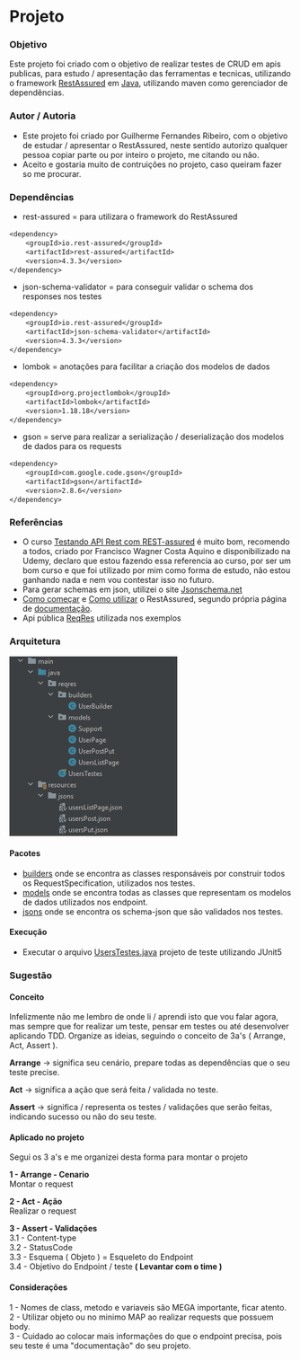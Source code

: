 # Projeto

### Objetivo

Este projeto foi criado com o objetivo de realizar testes de CRUD em apis publicas, para estudo / apresentação das ferramentas e tecnicas, utilizando o
framework [RestAssured](https://rest-assured.io/) em [Java](https://github.com/rest-assured/rest-assured/wiki/Usage), utilizando maven como gerenciador de dependências.

### Autor / Autoria

* Este projeto foi criado por Guilherme Fernandes Ribeiro, com o objetivo de estudar / apresentar o RestAssured, neste
  sentido autorizo qualquer pessoa copiar parte ou por inteiro o projeto, me citando ou não.
* Aceito e gostaria muito de contruições no projeto, caso queiram fazer so me procurar.

### Dependências

* rest-assured = para utilizara o framework do RestAssured
```
<dependency>
    <groupId>io.rest-assured</groupId>
    <artifactId>rest-assured</artifactId>
    <version>4.3.3</version>
</dependency>
```

* json-schema-validator = para conseguir validar o schema dos responses nos testes 
```
<dependency>
    <groupId>io.rest-assured</groupId>
    <artifactId>json-schema-validator</artifactId>
    <version>4.3.3</version>
</dependency>
```

* lombok = anotações para facilitar a criação dos modelos de dados
```
<dependency>
    <groupId>org.projectlombok</groupId>
    <artifactId>lombok</artifactId>
    <version>1.18.18</version>
</dependency>
```

* gson = serve para realizar a serialização / deserialização dos modelos de dados para os requests
```
<dependency>
    <groupId>com.google.code.gson</groupId>
    <artifactId>gson</artifactId>
    <version>2.8.6</version>
</dependency>
```
        
### Referências

* O curso [Testando API Rest com REST-assured](https://www.udemy.com/course/testando-api-rest-com-rest-assured/) é muito
  bom, recomendo a todos, criado por Francisco Wagner Costa Aquino e disponibilizado na Udemy, declaro que estou fazendo
  essa referencia ao curso, por ser um bom curso e que foi utilizado por mim como forma de estudo, não estou ganhando nada e nem vou contestar isso no futuro.
* Para gerar schemas em json, utilizei o site [Jsonschema.net](https://jsonschema.net/home)
* [Como começar](https://github.com/rest-assured/rest-assured/wiki/GettingStarted)
  e [Como utilizar](https://github.com/rest-assured/rest-assured/wiki/Usage) o RestAssured, segundo própria página
  de [documentação](https://rest-assured.io/).
* Api pública [ReqRes](https://reqres.in/) utilizada nos exemplos

### Arquitetura

<img src="https://github.com/DINO69/rest-assured/blob/main/src/main/resources/imgs/arquitetura.png" title="Estrutura de pasta do projeto">

#### Pacotes

* [builders](https://github.com/DINO69/rest-assured/tree/main/src/main/java/reqres/builders) onde se encontra as classes responsáveis por construir todos os RequestSpecification, utilizados nos
  testes.
* [models](https://github.com/DINO69/rest-assured/tree/main/src/main/java/reqres/models) onde se encontra todas as classes que representam os modelos de dados utilizados nos endpoint.
* [jsons](https://github.com/DINO69/rest-assured/tree/main/src/main/resources/jsons) onde se encontra os schema-json que são validados nos testes.

#### Execução

* Executar o arquivo [UsersTestes.java](https://github.com/DINO69/rest-assured/blob/main/src/main/java/reqres/UsersTestes.java) projeto de teste utilizando JUnit5

### Sugestão

#### Conceito

Infelizmente não me lembro de onde li / aprendi isto que vou falar agora, mas sempre que for realizar um teste, pensar em testes ou até desenvolver aplicando TDD.
Organize as ideias, seguindo o conceito de 3a's ( Arrange, Act, Assert ).

**Arrange** -> significa seu cenário, prepare todas as dependências que o seu teste precise.

**Act** -> significa a ação que será feita / validada no teste.

**Assert** -> significa / representa os testes / validações que serão feitas, indicando sucesso ou não do seu teste.

#### Aplicado no projeto

Segui os 3 a's e me organizei desta forma para montar o projeto

**1 - Arrange - Cenario**<br/>
Montar o request

**2 - Act - Ação**<br/>
Realizar o request

**3 - Assert - Validações**<br/>
3.1 - Content-type<br/>
3.2 - StatusCode<br/>
3.3 - Esquema ( Objeto ) = Esqueleto do Endpoint<br/>
3.4 - Objetivo do Endpoint / teste **( Levantar com o time )**<br/>

#### Considerações
1 - Nomes de class, metodo e variaveis são MEGA importante, ficar atento.<br/>
2 - Utilizar objeto ou no minimo MAP ao realizar requests que possuem body.<br/>
3 - Cuidado ao colocar mais informações do que o endpoint precisa, pois seu teste é uma "documentação" do seu projeto.<br/>
